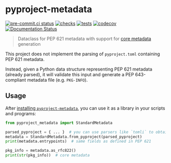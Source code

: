 # pyproject-metadata

[![pre-commit.ci status](https://results.pre-commit.ci/badge/github/pypa/pyproject-metadata/main.svg)](https://results.pre-commit.ci/latest/github/pypa/pyproject-metadata/main)
[![checks](https://github.com/pypa/pyproject-metadata/actions/workflows/checks.yml/badge.svg)](https://github.com/FFY00/python-pyproject-metadata/actions/workflows/checks.yml)
[![tests](https://github.com/pypa/pyproject-metadata/actions/workflows/tests.yml/badge.svg)](https://github.com/pypa/pyproject-metadata/actions/workflows/tests.yml)
[![codecov](https://codecov.io/gh/pypa/pyproject-metadata/branch/main/graph/badge.svg?token=9chBjS1lch)](https://codecov.io/gh/pypa/pyproject-metadata)
[![Documentation Status](https://readthedocs.org/projects/pyproject-metadata/badge/?version=latest)](https://pyproject-metadata.pypa.io/en/latest/?badge=latest)


> Dataclass for PEP 621 metadata with support for [core metadata] generation

This project does not implement the parsing of `pyproject.toml`
containing PEP 621 metadata.

Instead, given a Python data structure representing PEP 621 metadata (already
parsed), it will validate this input and generate a PEP 643-compliant metadata
file (e.g. `PKG-INFO`).


## Usage

After [installing `pyproject-metadata`](https://pypi.org/project/pyproject-metadata/),
you can use it as a library in your scripts and programs:

```python
from pyproject_metadata import StandardMetadata

parsed_pyproject = { ... }  # you can use parsers like `tomli` to obtain this dict
metadata = StandardMetadata.from_pyproject(parsed_pyproject)
print(metadata.entrypoints)  # same fields as defined in PEP 621

pkg_info = metadata.as_rfc822()
print(str(pkg_info))  # core metadata
```


[core metadata]: https://packaging.python.org/specifications/core-metadata/
